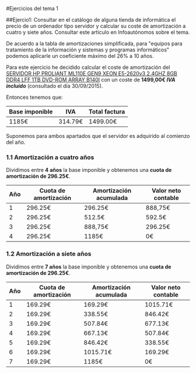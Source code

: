 #Ejercicios del tema 1

##Ejercio1: Consultar en el catálogo de alguna tienda de informática el precio de un ordenador tipo servidor y calcular su coste de amortización a cuatro y siete años. Consultar este artículo en Infoautónomos sobre el tema.

De acuerdo a la tabla de amortizaciones simplificada, para "equipos para tratamiento de la información y sistemas y programas informáticos" podemos aplicarle un coeficiente máximo del 26% a 10 años.

Para este ejercicio he decidido calcular el coste de amortización del [SERVIDOR HP PROLIANT ML110E GEN9 XEON E5-2620v3 2.4GHZ 8GB DDR4 LFF 1TB DVD-ROM ARRAY B140I](http://www.dynos.es/servidor-hp-proliant-ml110e-gen9-xeon-e5-2620v3-2.4ghz-8gb-ddr4-lff-1tb-dvd-rom-array-b140i-888793950609__794996-425.html) con un coste de __1499,00€ *IVA incluido*__ (consultado el día 30/09/2015).


Entonces tenemos que:

| Base imponible |   IVA   | Total factura |
|----------------|---------|---------------|
|      1185€     | 314.79€ |    1499.00€   |


Suponemos para ambos apartados que el servidor es adquirido al comienzo del año.

### 1.1 Amortización a cuatro años

Dividimos entre **4 años** la base imponible y obtenemos una **cuota de amortización de 296.25€**.

| Año | Cuota de amortización| Amortización acumulada | Valor neto contable |
|-----|----------------------|------------------------|---------------------|
|  1  | 296.25€              | 296.25€                | 888,75€             |
|  2  | 296.25€              | 512.5€                 | 592.5€              |
|  3  | 296.25€              | 888,75€                | 296.25€             |
|  4  | 296.25€              | 1185€                  | 0€                  |

### 1.2 Amortización a siete años

Dividimos entre **7 años** la base imponible y obtenemos una **cuota de amortización de 296.25€**.

| Año | Cuota de amortización| Amortización acumulada | Valor neto contable |
|-----|----------------------|------------------------|---------------------|
|  1  | 169.29€              | 169.29€                | 1015.71€            |
|  2  | 169.29€              | 338.55€                | 846.42€             |
|  3  | 169.29€              | 507.84€                | 677.13€             |
|  4  | 169.29€              | 667.13€                | 507.84€             |
|  5  | 169.29€              | 846.42€                | 338.55€             |
|  6  | 169.29€              | 1015.71€               | 169.29€             |
|  7  | 169.29€              | 1185€                  | 0€                  |
